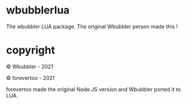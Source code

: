 # wbubblerlua

The wbubbler LUA package.
The original Wbubbler person made this !

# copyright
© Wbubbler - 2021

© forevertoo - 2021

forevertoo made the original Node.JS version and Wbubbler ported it to LUA.
